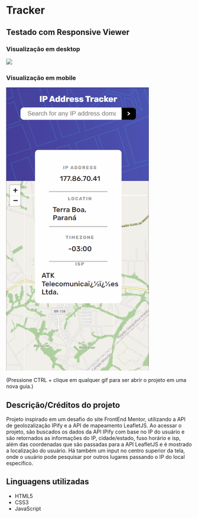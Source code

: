 # Tracker

## Testado com Responsive Viewer

### Visualização em desktop

[<img src="./assets/design/desktop.gif" />](https://duardohenrique.github.io/tracker/)

### Visualização em mobile

[<img src="./assets/design/mobile.gif" />](https://duardohenrique.github.io/tracker/)

(Pressione CTRL + clique em qualquer gif para ser abrir o projeto em uma nova guia.)

## Descrição/Créditos do projeto

Projeto inspirado em um desafio do site FrontEnd Mentor, utilizando a API de geolozalização IPify e a API de mapeamento LeafletJS. Ao acessar o projeto, são buscados os dados da API IPify com base no IP do usuário e são retornados as informações do IP, cidade/estado, fuso horário e isp, além das coordenadas que são passadas para a API LeafletJS e é mostrado a localização do usuário. Há também um input no centro superior da tela, onde o usuário pode pesquisar por outros lugares passando o IP do local específico.

## Linguagens utilizadas

- HTML5
- CSS3
- JavaScript